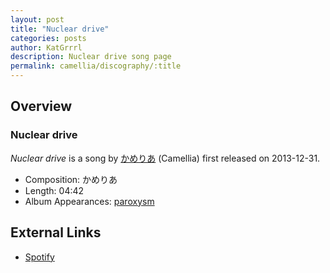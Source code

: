 ```yaml
---
layout: post
title: "Nuclear drive"
categories: posts
author: KatGrrrl
description: Nuclear drive song page
permalink: camellia/discography/:title
---
```


## Overview

### Nuclear drive

*Nuclear drive* is a song by [かめりあ](/camellia) (Camellia) first released on 2013-12-31.

* Composition: かめりあ
* Length: 04:42
* Album Appearances: [paroxysm](/camellia/albums/paroxysm)

## External Links

* [Spotify](https://open.spotify.com/track/2vraWY9NaYHDDnbAVWq5Bf?si=c60e288111ec436f)
